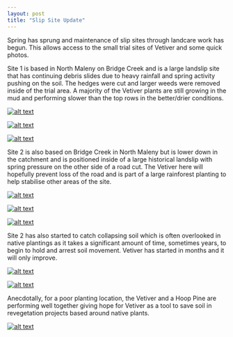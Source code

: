 ```yaml
---
layout: post
title: "Slip Site Update"
---
```

Spring has sprung and maintenance of slip sites through landcare work has begun. This allows access to the small trial sites of Vetiver and some quick photos.

Site 1 is based in North Maleny on Bridge Creek and is a large landslip site that has continuing debris slides due to heavy rainfall and spring activity pushing on the soil. The hedges were cut and larger weeds were removed inside of the trial area. A majority of the Vetiver plants are still growing in the mud and performing slower than the top rows in the better/drier conditions.

[![alt text](/assets/img/thumbs/slipupdatea.jpg "Site 1")](/assets/img/slipupdatea.jpg)

[![alt text](/assets/img/thumbs/slipupdatea2.jpg "Site 1")](/assets/img/slipupdatea2.jpg)

[![alt text](/assets/img/thumbs/slipupdatea3.jpg "Site 1")](/assets/img/slipupdatea3.jpg)

Site 2 is also based on Bridge Creek in North Maleny but is lower down in the catchment and is positioned inside of a large historical landslip with spring pressure on the other side of a road cut. The Vetiver here will hopefully prevent loss of the road and is part of a large rainforest planting to help stabilise other areas of the site.

[![alt text](/assets/img/thumbs/slipupdatea4.jpg "Site 2")](/assets/img/slipupdatea4.jpg)

[![alt text](/assets/img/thumbs/slipupdatea5.jpg "Site 2")](/assets/img/slipupdatea5.jpg)

[![alt text](/assets/img/thumbs/slipupdatea6.jpg "Site 2")](/assets/img/slipupdatea6.jpg)

Site 2 has also started to catch collapsing soil which is often overlooked in native plantings as it takes a significant amount of time, sometimes years, to begin to hold and arrest soil movement. Vetiver has started in months and it will only improve.

[![alt text](/assets/img/thumbs/slipupdatea7.jpg "Site 2")](/assets/img/slipupdatea7.jpg)

[![alt text](/assets/img/thumbs/slipupdatea8.jpg "Site 2")](/assets/img/slipupdatea8.jpg)

Anecdotally, for a poor planting location, the Vetiver and a Hoop Pine are performing well together giving hope for Vetiver as a tool to save soil in revegetation projects based around native plants.

[![alt text](/assets/img/thumbs/slipupdatea9.jpg "Site 2")](/assets/img/slipupdatea9.jpg)

